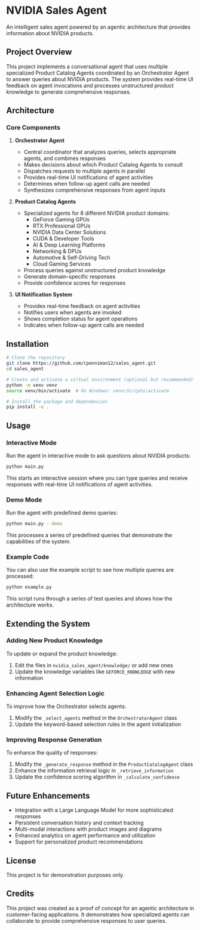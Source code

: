 # NVIDIA Sales Agent

An intelligent sales agent powered by an agentic architecture that provides information about NVIDIA products.

## Project Overview

This project implements a conversational agent that uses multiple specialized Product Catalog Agents coordinated by an Orchestrator Agent to answer queries about NVIDIA products. The system provides real-time UI feedback on agent invocations and processes unstructured product knowledge to generate comprehensive responses.

## Architecture

### Core Components

1. **Orchestrator Agent**
   - Central coordinator that analyzes queries, selects appropriate agents, and combines responses
   - Makes decisions about which Product Catalog Agents to consult
   - Dispatches requests to multiple agents in parallel
   - Provides real-time UI notifications of agent activities
   - Determines when follow-up agent calls are needed
   - Synthesizes comprehensive responses from agent inputs

2. **Product Catalog Agents**
   - Specialized agents for 8 different NVIDIA product domains:
     * GeForce Gaming GPUs
     * RTX Professional GPUs
     * NVIDIA Data Center Solutions
     * CUDA & Developer Tools
     * AI & Deep Learning Platforms
     * Networking & DPUs
     * Automotive & Self-Driving Tech
     * Cloud Gaming Services
   - Process queries against unstructured product knowledge
   - Generate domain-specific responses
   - Provide confidence scores for responses

3. **UI Notification System**
   - Provides real-time feedback on agent activities
   - Notifies users when agents are invoked
   - Shows completion status for agent operations
   - Indicates when follow-up agent calls are needed

## Installation

```bash
# Clone the repository
git clone https://github.com/cpenniman12/sales_agent.git
cd sales_agent

# Create and activate a virtual environment (optional but recommended)
python -m venv venv
source venv/bin/activate  # On Windows: venv\Scripts\activate

# Install the package and dependencies
pip install -e .
```

## Usage

### Interactive Mode

Run the agent in interactive mode to ask questions about NVIDIA products:

```bash
python main.py
```

This starts an interactive session where you can type queries and receive responses with real-time UI notifications of agent activities.

### Demo Mode

Run the agent with predefined demo queries:

```bash
python main.py --demo
```

This processes a series of predefined queries that demonstrate the capabilities of the system.

### Example Code

You can also use the example script to see how multiple queries are processed:

```bash
python example.py
```

This script runs through a series of test queries and shows how the architecture works.

## Extending the System

### Adding New Product Knowledge

To update or expand the product knowledge:

1. Edit the files in `nvidia_sales_agent/knowledge/` or add new ones
2. Update the knowledge variables like `GEFORCE_KNOWLEDGE` with new information

### Enhancing Agent Selection Logic

To improve how the Orchestrator selects agents:

1. Modify the `_select_agents` method in the `OrchestratorAgent` class
2. Update the keyword-based selection rules in the agent initialization

### Improving Response Generation

To enhance the quality of responses:

1. Modify the `_generate_response` method in the `ProductCatalogAgent` class
2. Enhance the information retrieval logic in `_retrieve_information`
3. Update the confidence scoring algorithm in `_calculate_confidence`

## Future Enhancements

- Integration with a Large Language Model for more sophisticated responses
- Persistent conversation history and context tracking
- Multi-modal interactions with product images and diagrams
- Enhanced analytics on agent performance and utilization
- Support for personalized product recommendations

## License

This project is for demonstration purposes only.

## Credits

This project was created as a proof of concept for an agentic architecture in customer-facing applications. It demonstrates how specialized agents can collaborate to provide comprehensive responses to user queries.
